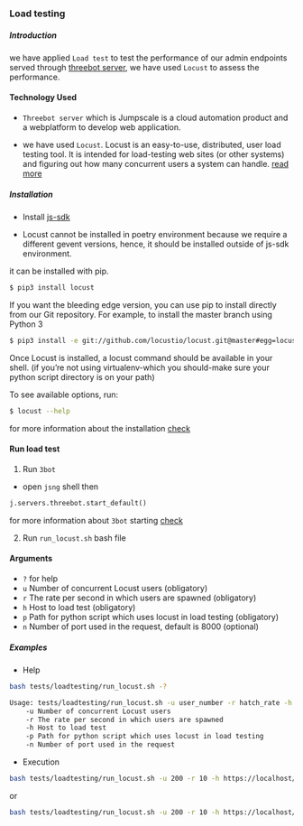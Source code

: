 ### Load testing

##### Introduction
we have applied `Load test` to test the performance of our admin endpoints served through [threebot server](https://github.com/threefoldtech/js-sdk), we have used `Locust` to  assess the performance.

#### Technology Used
- `Threebot server` which is Jumpscale is a cloud automation product and a webplatform to develop web application.


- we have used `Locust`.
Locust is an easy-to-use, distributed, user load testing tool. It is intended for load-testing web sites (or other systems) and figuring out how many concurrent users a system can handle. [read more](https://docs.locust.io/en/stable/what-is-locust.html#features)

##### Installation
- Install [js-sdk](https://github.com/threefoldtech/js-sdk/blob/development/docs/wiki/quick_start.md) 

- Locust  cannot be installed in poetry environment because we require a different gevent versions, hence, it should be installed outside of js-sdk environment.

it can be installed with pip.
``` bash
$ pip3 install locust
```
If you want the bleeding edge version, you can use pip to install directly from our Git repository. For example, to install the master branch using Python 3
``` bash
$ pip3 install -e git://github.com/locustio/locust.git@master#egg=locust
```
Once Locust is installed, a locust command should be available in your shell. (if you’re not using virtualenv-which you should-make sure your python script directory is on your path)

To see available options, run:
```bash
$ locust --help
```
for more information about the installation [check](https://docs.locust.io/en/stable/installation.html)

#### Run load test
1. Run `3bot`

- open `jsng` shell then
``` python
j.servers.threebot.start_default() 
```
for more information about `3bot` starting [check](https://github.com/threefoldtech/js-sdk/blob/development/docs/wiki/quick_start.md#runnning-3bot)

2. Run `run_locust.sh` bash file

#### Arguments
- `?` for help
- `u` Number of concurrent Locust users (obligatory)
- `r` The rate per second in which users are spawned (obligatory)
- `h` Host to load test (obligatory)
- `p` Path for python script which uses locust in load testing (obligatory)
- `n` Number of port used in the request, default is 8000 (optional)
 

##### Examples
- Help
```bash
bash tests/loadtesting/run_locust.sh -?
```

```bash
Usage: tests/loadtesting/run_locust.sh -u user_number -r hatch_rate -h host -p path
	-u Number of concurrent Locust users
	-r The rate per second in which users are spawned
	-h Host to load test
	-p Path for python script which uses locust in load testing
	-n Number of port used in the request
```
- Execution
``` bash
bash tests/loadtesting/run_locust.sh -u 200 -r 10 -h https://localhost/admin/\#/ -p tests/loadtesting/admin.py -n 8000
```
or
``` bash
bash tests/loadtesting/run_locust.sh -u 200 -r 10 -h https://localhost/admin/\#/ -p tests/loadtesting/admin.py
```